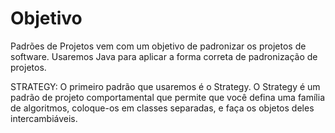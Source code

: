 # Objetivo

Padrões de Projetos vem com um objetivo de padronizar os projetos de software. Usaremos Java para aplicar a forma correta de padronização de projetos.


<p> 
STRATEGY:
O primeiro padrão que usaremos é o Strategy. O Strategy é um padrão de projeto comportamental que permite que você defina uma família de algoritmos, coloque-os em classes separadas, e faça os objetos deles intercambiáveis.
</p>